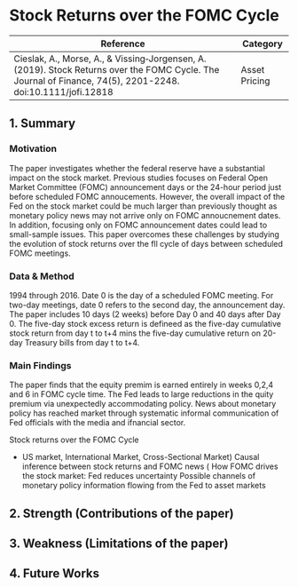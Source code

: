 # Stock Returns over the FOMC Cycle

Reference    | Category
------------ | -------------
Cieslak, A., Morse, A., &amp; Vissing‐Jorgensen, A. (2019). Stock Returns over the FOMC Cycle. The Journal of Finance, 74(5), 2201-2248. doi:10.1111/jofi.12818 | Asset Pricing


## 1. Summary

### Motivation
The paper investigates whether the federal reserve have a substantial impact on the stock market. Previous studies focuses on Federal Open Market Committee (FOMC) announcement days or the 24-hour period just before scheduled FOMC annoucements. However, the overall impact of the Fed on the stock market could be much larger than previously thought as monetary policy news may not arrive only on FOMC annoucnement dates. In addition, focusing only on FOMC announcement dates could lead to small-sample issues. This paper overcomes these challenges by studying the evolution of stock returns over the fll cycle of days between scheduled FOMC meetings.



### Data & Method
1994 through 2016.
Date 0 is the day of a scheduled FOMC meeting. For two-day meetings, date 0 refers to the second day, the announcement day. The paper includes 10 days (2 weeks) before Day 0 and 40 days after Day 0. The five-day stock excess return is defineed as the five-day cumulative stock return from day t to t+4 mins the five-day cumulative return on 20-day Treasury bills from day t to t+4.

### Main Findings
The paper finds that the equity premim is earned entirely in weeks 0,2,4 and 6 in FOMC cycle time. The Fed leads to large reductions in the quity premium via unexpectedly accommodating policy. News about monetary policy has reached market through systematic informal communication of Fed officials with the media and ifnancial sector.

Stock returns over the FOMC Cycle 
* US market, International Market, Cross-Sectional Market)
Causal inference between stock returns and FOMC news (
How FOMC drives the stock market: Fed reduces uncertainty
Possible channels of monetary policy information flowing from the Fed to asset markets

## 2. Strength (Contributions of the paper)

## 3. Weakness (Limitations of the paper)

## 4. Future Works

